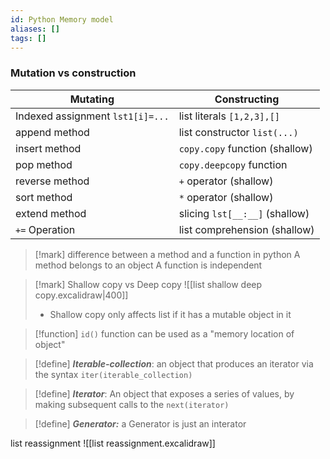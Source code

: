 ```yaml
---
id: Python Memory model
aliases: []
tags: []
---
```

### Mutation vs construction

| Mutating                         | Constructing                   |
| -------------------------------- | ------------------------------ |
| Indexed assignment `lst1[i]=...` | list literals `[1,2,3],[]`     |
| append method                    | list constructor `list(...)`   |
| insert method                    | `copy.copy` function (shallow) |
| pop method                       | `copy.deepcopy` function       |
| reverse method                   | `+` operator (shallow)         |
| sort method                      | `*` operator (shallow)         |
| extend method                    | slicing `lst[__:__]` (shallow) |
| `+=` Operation        | list comprehension (shallow)   |

>[!mark] difference between a method and a function in python
>A method belongs to an object
>A function is independent

>[!mark] Shallow copy vs Deep copy
>![[list shallow deep copy.excalidraw|400]]
>- Shallow copy only affects list if it has a mutable object in it


>[!function] `id()` function can be used as a "memory location of object"


>[!define] ***Iterable-collection***: an object that produces an iterator via the syntax `iter(iterable_collection)`

>[!define] ***Iterator***: An object that exposes a series of values, by making subsequent calls to the `next(iterator)` 

>[!define] ***Generator:*** a Generator is just an interator

list reassignment
![[list reassignment.excalidraw]]
